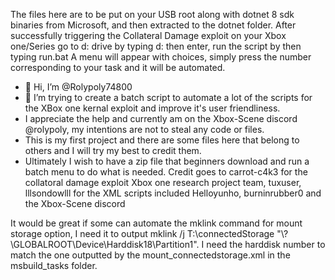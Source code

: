 The files here are to be put on your USB root along with dotnet 8 sdk binaries from Microsoft, and then extracted to the dotnet folder.
After successfully triggering the Collateral Damage exploit on your Xbox one/Series go to d: drive by typing d: then enter, run the script by then typing run.bat
A menu will appear with choices, simply press the number corresponding to your task and it will be automated.

- 👋 Hi, I’m @Rolypoly74800
- 👀 I’m trying to create a batch script to automate a lot of the scripts for the XBox one kernal exploit and improve it's user friendliness.
- I appreciate the help and currently am on the Xbox-Scene discord @rolypoly, my intentions are not to steal any code or files.
- This is my first project and there are some files here that belong to others and I will try my best to credit them.
- Ultimately I wish to have a zip file that beginners download and run a batch menu to do what is needed.
Credit goes to carrot-c4k3 for the collatoral damage exploit
Xbox one research project team, tuxuser, lllsondowlll for the XML scripts included
Helloyunho, burninrubber0 and the Xbox-Scene discord

It would be great if some can automate the mklink command for mount storage option, I need it to output mklink /j T:\connectedStorage "\\?\GLOBALROOT\Device\Harddisk18\Partition1\".
I need the harddisk number to match the one outputted by the mount_connectedstorage.xml in the msbuild_tasks folder.
<!---
Rolypoly74800/Rolypoly74800 is a ✨ special ✨ repository because its `README.md` (this file) appears on your GitHub profile.
You can click the Preview link to take a look at your changes.
--->
